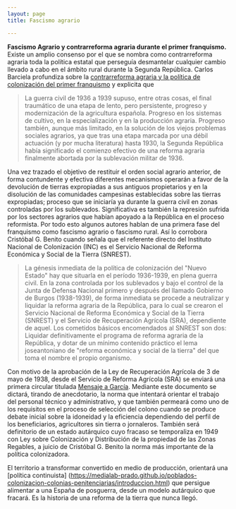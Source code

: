 ```yaml
---
layout: page
title: Fascismo agrario

---
```

**Fascismo Agrario y contrarreforma agraria durante el primer franquismo.** Existe un amplio consenso por el que se nombra como contrarreforma agraria toda la política estatal que perseguía desmantelar cualquier cambio llevado a cabo en el ámbito rural durante la Segunda República. Carlos Barciela profundiza sobre la [contrarreforma agraria y la política de colonización del primer franquismo](http://www.mapama.gob.es/ministerio/pags/Biblioteca/fondo/pdf/17080_10.pdf) y explicita que
>La guerra civil de 1936 a 1939 supuso, entre otras cosas, el final traumático de una etapa de lento, pero persistente, progreso y modernización de la agricultura española. Progreso en los sistemas de cultivo, en la especialización y en la producción agraria. Progreso también, aunque más limitado, en la solución de los viejos problemas sociales agrarios, ya que tras una etapa marcada por una débil actuación (y por mucha literatura) hasta 1930, la Segunda República había significado el comienzo efectivo de una reforma agraria finalmente abortada por la sublevación militar de 1936.

Una vez trazado el objetivo de restituir el orden social agrario anterior, de forma contundente y efectiva diferentes mecanismos operarán a favor de la devolución de tierras expropiadas a sus antiguos propietarios y en la disolución de las comunidades campesinas establecidas sobre las tierras expropiadas; proceso que se iniciaría ya durante la guerra civil en zonas controladas por los sublevados. Significativa es también la represión sufrida por los sectores agrarios que habían apoyado a la República en el proceso reformista. Por todo esto algunos autores hablan de una primera fase del franquismo como fascismo agrario o fascismo rural. Así lo corrobora Cristóbal G. Benito cuando señala que el referente directo del Instituto Nacional de Colonización (INC) es el Servicio Nacional de Reforma Económica y Social de la Tierra (SNREST).
>La génesis inmediata de la política de colonización del "Nuevo Estado" hay que situarla en el período 1936-1939, en plena guerra civil. En la zona controlada por los sublevados y bajo el control de la Junta de Defensa Nacional primero y después del llamado Gobierno de Burgos (1938-1939), de forma inmediata se procede a neutralizar y liquidar la reforma agraria de la República, para lo cual se crearon el Servicio Nacional de Reforma Económica y Social de la Tierra (SNREST) y el Servicio de Recuperación Agrícola (SRA), dependiente de aquel. Los cometidos básicos encomendados al SNREST son dos: Liquidar definitivamente el programa de reforma agraria de la República, y dotar de un mínimo contenido práctico el lema joseantoniano de "reforma económica y social de la tierra" del que toma el nombre el propio organismo.

Con motivo de la aprobación de la Ley de Recuperación Agrícola de 3 de mayo de 1938, desde el Servicio de Reforma Agrícola (SRA) se enviará una primera circular titulada [Mensaje a García](http://www.mapama.gob.es/ministerio/pags/Biblioteca/fondo/pdf/47410_1.pdf). Mediante este documento se dictará, tirando de anecdotario, la norma que intentará orientar el trabajo del personal técnico y administrativo, y que también permeará como uno de los requisitos en el proceso de selección del colono cuando se produce debate inicial sobre la idoneidad y la eficiencia dependiendo del perfil de los beneficiarios, agricultores sin tierra o jornaleros. También será definitorio de un estado autárquico cuyo fracaso se temporaliza en 1949 con Ley sobre Colonización y Distribución de la propiedad de las Zonas Regables, a juicio de Cristóbal G. Benito la norma más importante de la política colonizadora.

El territorio a transformar convertido en medio de producción, orientará una [política continuista] (https://medialab-prado.github.io/poblados-colonizacion-colonias-penitenciarias/introduccion.html) que persigue alimentar a una España de posguerra, desde un modelo autárquico que fracará. Es la historia de una reforma de la tierra que nunca llegó.

